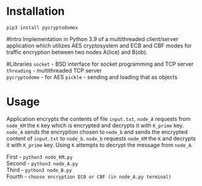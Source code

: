 # Installation
`pip3 install pycryptodomex`

#Intro
Implementation in Python 3.9 of a multithreaded client/server application which utilizes AES cryptosystem and ECB and 
CBF modes for traffic encryption between two nodes A(lice) and B(ob).

#Libraries
`socket` - BSD interface for socket programming and TCP server <br>
`threading` - multithreaded TCP server <br>
`pycryptodome` - for AES
`pickle` - sending and loading that as objects

# Usage
Application encrypts the contents of file `input.txt`, `node_A` requests from `node_KM` the `K` key which is encrypted
and decrypts it with `K_prime` key. `node_A` sends the encryption chosen to `node_b` and sends the encrypted content of
`input.txt` to `node_b`. `node_b` requests `node_KM` the `K` and decrypts it with `K_prime` key. Using `K` attempts to
decrypt the message from `node_A`.

First - `python3 node_KM.py` <br>
Second - `python3 node_A.py` <br>
Third - `python3 node_B.py` <br>
Fourth - `choose encryption ECB or CBF (in node_A.py terminal)`
